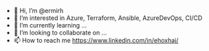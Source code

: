 - 👋 Hi, I’m @ermirh
- 👀 I’m interested in Azure, Terraform, Ansible, AzureDevOps, CI/CD
- 🌱 I’m currently learning ...
- 💞️ I’m looking to collaborate on ...
- 📫 How to reach me https://www.linkedin.com/in/ehoxhaj/

<!---
ermirh/ermirh is a ✨ special ✨ repository because its `README.md` (this file) appears on your GitHub profile.
You can click the Preview link to take a look at your changes.
--->
